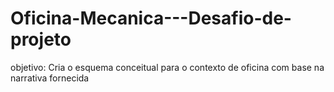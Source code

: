 # Oficina-Mecanica---Desafio-de-projeto
objetivo:  Cria o esquema conceitual para o contexto de oficina com base na narrativa fornecida
